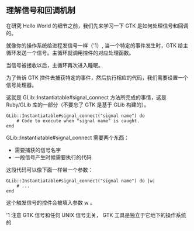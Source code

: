 ## 理解信号和回调机制

在研究 Hello World 的细节之前，我们先来学习一下 GTK 是如何处理信号和回调的。

就像你的操作系统给进程发信号一样（'1）, 当一个特定的事件发生时，GTK 给主循环发送一个信号。主循环就调用控件的对应处理函数。

当信号被接收以后，主循环再次进入睡眠。

为了告诉 GTK 控件去捕获特定的事件，然后执行相应的代码，我们需要设置一个信号处理器。

这就是 GLib::Instantiatable#signal_connect 方法所完成的事情，这是 Ruby/GLib 库的一部分（不要忘了 GTK 是基于 GLib 构建的）。

    GLib::Instantiatable#signal_connect("signal name") do
	    # Code to execute when "signal name" is caught.
	end
	
GLib::Instantiatable#signal_connect 需要两个东西：

+ 需要捕获的信号名字
+ 一段信号产生时候需要执行的代码

这段代码可以像下面一样带一个参数：

    GLib::Instantiatable#signal_connect("signal name") do |w|
	    # ...
	end
	
这个触发信号的控件会被填入参数 w 。

'1 注意 GTK 信号和任何 UNIX 信号无关， GTK 工具是独立于它地下的操作系统的	